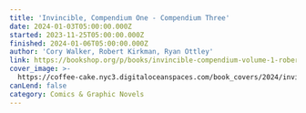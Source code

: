 ```yaml
---
title: 'Invincible, Compendium One - Compendium Three'
date: 2024-01-03T05:00:00.000Z
started: 2023-11-25T05:00:00.000Z
finished: 2024-01-06T05:00:00.000Z
author: 'Cory Walker, Robert Kirkman, Ryan Ottley'
link: https://bookshop.org/p/books/invincible-compendium-volume-1-robert-kirkman/12765045?ean=9781607064114&next=t&next=t
cover_image: >-
  https://coffee-cake.nyc3.digitaloceanspaces.com/book_covers/2024/invincible.jpg
canLend: false
category: Comics & Graphic Novels
---
```


